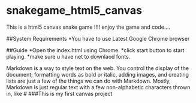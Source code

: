 # snakegame_html5_canvas
This is a html5 canvas snake game !!!!  enjoy the game and code....

##System Requirements
  *You have to use Latest Google Chrome browser
  
##Guide
  *Open the index.html using Chrome.
  *click start button to start playing.
  *make sure u have net to downlaod fonts.

Markdown is a way to style text on the web. You control the display of the document; formatting words as bold or italic, adding images, and creating lists are just a few of the things we can do with Markdown. Mostly, Markdown is just regular text with a few non-alphabetic characters thrown in, like #
###This is my first canvas project 
